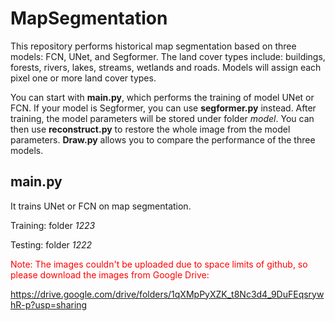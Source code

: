 # MapSegmentation
This repository performs historical map segmentation based on three models: FCN, UNet, and Segformer. The land cover types include: buildings, forests, rivers, lakes, streams, wetlands and roads. Models will assign each pixel one or more land cover types.  

You can start with **main.py**, which performs the training of model UNet or FCN. If your model is Segformer, you can use **segformer.py** instead. After training, the model parameters will be stored under folder *model*. You can then use **reconstruct.py** to restore the whole image from the model parameters. **Draw.py** allows you to compare the performance of the three models.

## main.py
It trains UNet or FCN on map segmentation. 

Training: folder *1223*

Testing: folder *1222*

<span style="color:red">Note: The images couldn't be uploaded due to space limits of github, so please download the images from Google Drive: </span>

https://drive.google.com/drive/folders/1qXMpPyXZK_t8Nc3d4_9DuFEqsrywhR-p?usp=sharing
